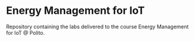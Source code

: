 # Energy Management for IoT

Repository containing the labs delivered to the course Energy Management for IoT @ Polito.
